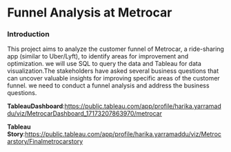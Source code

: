 # Funnel Analysis at Metrocar
### Introduction
This project aims to analyze the customer funnel of Metrocar, a ride-sharing app (similar to Uber/Lyft), to identify areas for improvement and optimization. we will use SQL to query the data and Tableau for data visualization.The stakeholders have asked several business questions that can uncover valuable insights for improving specific areas of the customer funnel. we need to conduct a funnel analysis and address the business questions. 

**TableauDashboard**:https://public.tableau.com/app/profile/harika.yarramaddu/viz/MetrocarDashboard_17173207863970/metrocar
   
  **Tableau Story**:https://public.tableau.com/app/profile/harika.yarramaddu/viz/Metrocarstory/Finalmetrocarstory
